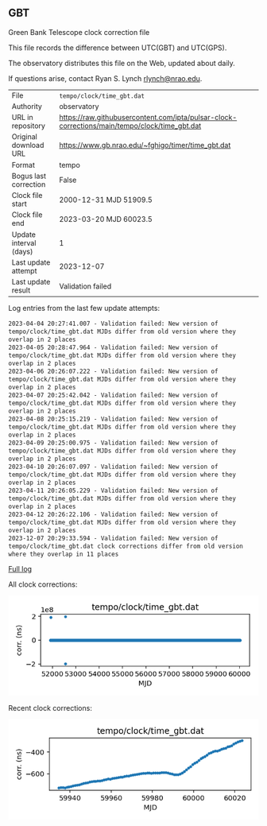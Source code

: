 
## GBT

Green Bank Telescope clock correction file

This file records the difference between UTC(GBT) and UTC(GPS).

The observatory distributes this file on the Web, updated about daily.

If questions arise, contact Ryan S. Lynch <rlynch@nrao.edu>.

|     |     |
|:--- |:--- |
| File | `tempo/clock/time_gbt.dat` |
| Authority | observatory |
| URL in repository | <https://raw.githubusercontent.com/ipta/pulsar-clock-corrections/main/tempo/clock/time_gbt.dat> |
| Original download URL | <https://www.gb.nrao.edu/~fghigo/timer/time_gbt.dat> |
| Format | tempo |
| Bogus last correction | False |
| Clock file start | 2000-12-31 MJD 51909.5 |
| Clock file end | 2023-03-20 MJD 60023.5 |
| Update interval (days) | 1 |
| Last update attempt | 2023-12-07 |
| Last update result | Validation failed |

Log entries from the last few update attempts:
```
2023-04-04 20:27:41.007 - Validation failed: New version of tempo/clock/time_gbt.dat MJDs differ from old version where they overlap in 2 places
2023-04-05 20:28:47.964 - Validation failed: New version of tempo/clock/time_gbt.dat MJDs differ from old version where they overlap in 2 places
2023-04-06 20:26:07.222 - Validation failed: New version of tempo/clock/time_gbt.dat MJDs differ from old version where they overlap in 2 places
2023-04-07 20:25:42.042 - Validation failed: New version of tempo/clock/time_gbt.dat MJDs differ from old version where they overlap in 2 places
2023-04-08 20:25:15.219 - Validation failed: New version of tempo/clock/time_gbt.dat MJDs differ from old version where they overlap in 2 places
2023-04-09 20:25:00.975 - Validation failed: New version of tempo/clock/time_gbt.dat MJDs differ from old version where they overlap in 2 places
2023-04-10 20:26:07.097 - Validation failed: New version of tempo/clock/time_gbt.dat MJDs differ from old version where they overlap in 2 places
2023-04-11 20:26:05.229 - Validation failed: New version of tempo/clock/time_gbt.dat MJDs differ from old version where they overlap in 2 places
2023-04-12 20:26:22.106 - Validation failed: New version of tempo/clock/time_gbt.dat MJDs differ from old version where they overlap in 2 places
2023-12-07 20:29:33.594 - Validation failed: New version of tempo/clock/time_gbt.dat clock corrections differ from old version where they overlap in 11 places
```
[Full log](https://raw.githubusercontent.com/ipta/pulsar-clock-corrections/main/log/tempo/clock/time_gbt.dat.log)


All clock corrections:

![plot of all clock corrections](time_gbt.dat.png "All corrections")

Recent clock corrections:

![plot of recent clock corrections](time_gbt.dat.short.png "Recent corrections")

